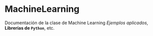 # MachineLearning
Documentación de la clase de Machine Learning
_Ejemplos aplicados_, **Librerías de `Python`**, etc.
